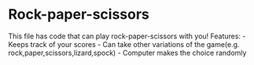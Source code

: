 <h1>Rock-paper-scissors</h1>
This file has code that can play rock-paper-scissors with you!
Features:
 - Keeps track of your scores
 - Can take other variations of the game(e.g. rock,paper,scissors,lizard,spock)
 - Computer makes the choice randomly

